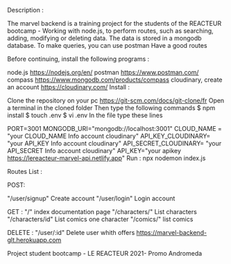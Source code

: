 Description :

The marvel backend is a training project for the students of the REACTEUR bootcamp - Working with node.js, to perform routes, such as searching, adding, modifying or deleting data. The data is stored in a mongodb database. To make queries, you can use postman Have a good routes

Before continuing, install the following programs :

node.js https://nodejs.org/en/
postman https://www.postman.com/
compass https://www.mongodb.com/products/compass
cloudinary, create an account https://cloudinary.com/
Install :

Clone the repository on your pc https://git-scm.com/docs/git-clone/fr
Open a terminal in the cloned folder
Then type the following commands
$ npm install
$ touch .env
$ vi .env
In the file type these lines

PORT=3001
MONGODB_URI="mongodb://localhost:3001"
CLOUD_NAME = "your CLOUD_NAME Info account cloudinary"
API_KEY_CLOUDINARY= "your API_KEY Info account cloudinary"
API_SECRET_CLOUDINARY= "your API_SECRET Info account cloudinary"
API_KEY="your apikey https://lereacteur-marvel-api.netlify.app"
Run : npx nodemon index.js

Routes List :

POST:

"/user/signup" Create account
"/user/login" Login account

GET :
"/" index documentation page
"/characters/" List characters
"/characters/id" List comics one character
"/comics/" list comics

DELETE :
"/user/:id" Delete user whith offers
https://marvel-backend-glt.herokuapp.com

Project student bootcamp - LE REACTEUR 2021- Promo Andromeda
